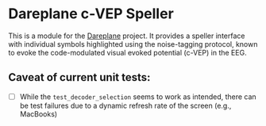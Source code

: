 # Dareplane c-VEP Speller

This is a module for the [Dareplane](https://github.com/bsdlab/Dareplane) project. It provides a speller interface with individual symbols highlighted using the noise-tagging protocol, known to evoke the code-modulated visual evoked potential (c-VEP) in the EEG. 

## Caveat of current unit tests:
- [ ] While the `test_decoder_selection` seems to work as intended, there can be test failures due to a dynamic refresh rate of the screen (e.g., MacBooks)
